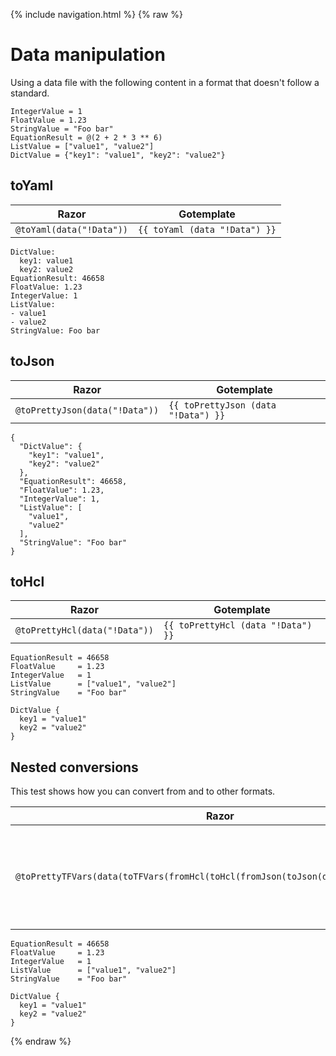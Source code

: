 {% include navigation.html %}
{% raw %}
# Data manipulation

Using a data file with the following content in a format that doesn't follow a standard.
```!Data
IntegerValue = 1
FloatValue = 1.23
StringValue = "Foo bar"
EquationResult = @(2 + 2 * 3 ** 6)
ListValue = ["value1", "value2"]
DictValue = {"key1": "value1", "key2": "value2"}
```

## toYaml

| Razor | Gotemplate
| ---   | ---
| ```@toYaml(data("!Data"))``` | ```{{ toYaml (data "!Data") }}```

```
DictValue:
  key1: value1
  key2: value2
EquationResult: 46658
FloatValue: 1.23
IntegerValue: 1
ListValue:
- value1
- value2
StringValue: Foo bar
```

## toJson

| Razor | Gotemplate
| ---   | ---
| ```@toPrettyJson(data("!Data"))``` | ```{{ toPrettyJson (data "!Data") }}```

```
{
  "DictValue": {
    "key1": "value1",
    "key2": "value2"
  },
  "EquationResult": 46658,
  "FloatValue": 1.23,
  "IntegerValue": 1,
  "ListValue": [
    "value1",
    "value2"
  ],
  "StringValue": "Foo bar"
}
```

## toHcl

| Razor | Gotemplate
| ---   | ---
| ```@toPrettyHcl(data("!Data"))``` | ```{{ toPrettyHcl (data "!Data") }}```

```
EquationResult = 46658
FloatValue     = 1.23
IntegerValue   = 1
ListValue      = ["value1", "value2"]
StringValue    = "Foo bar"

DictValue {
  key1 = "value1"
  key2 = "value2"
}
```

## Nested conversions

This test shows how you can convert from and to other formats.

| Razor | Gotemplate
| ---   | ---
| ```@toPrettyTFVars(data(toTFVars(fromHcl(toHcl(fromJson(toJson(data("!Data"))))))))``` | ```{{ toPrettyTFVars (data (toTFVars (fromHcl (toHcl (fromJson (toJson (data "!Data"))))))) }}```

```
EquationResult = 46658
FloatValue     = 1.23
IntegerValue   = 1
ListValue      = ["value1", "value2"]
StringValue    = "Foo bar"

DictValue {
  key1 = "value1"
  key2 = "value2"
}
```
{% endraw %}